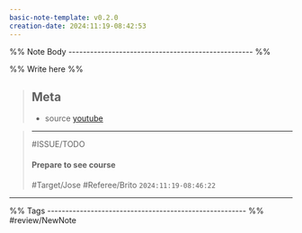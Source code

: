 ```yaml
---
basic-note-template: v0.2.0
creation-date: 2024:11:19-08:42:53
---
```


%% Note Body --------------------------------------------------- %%

%% Write here %%

> ## Meta
> - source [youtube](https://www.youtube.com/watch?v=cS22wJKr0kM&list=PLp0hSY2uBeP8-UMVAOX2Rlhcd377OchSs&pp=iAQB)

> ***
> #ISSUE/TODO
> 
> #### Prepare to see course
> 
> 
> 
> #Target/Jose #Referee/Brito
> `2024:11:19-08:46:22`





___

%% Tags ------------------------------------------------------- %%
#review/NewNote